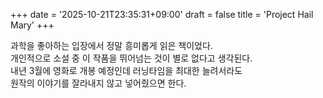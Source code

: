 +++
date = '2025-10-21T23:35:31+09:00'
draft = false
title = 'Project Hail Mary'
+++

과학을 좋아하는 입장에서 정말 흥미롭게 읽은 책이었다.\
개인적으로 소설 중 이 작품을 뛰어넘는 것이 별로 없다고 생각된다.\
내년 3월에 영화로 개봉 예정인데 러닝타임을 최대한 늘려서라도\
원작의 이야기를 잘라내지 않고 넣어줬으면 한다.
